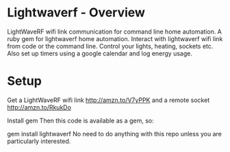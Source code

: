 # Lightwaverf - Overview

LightWaveRF wifi link communication for command line home automation. A ruby gem for lightwaverf home automation. Interact with lightwaverf wifi link from code or the command line. Control your lights, heating, sockets etc. Also set up timers using a google calendar and log energy usage.

# Setup
Get a LightWaveRF wifi link http://amzn.to/V7yPPK and a remote socket http://amzn.to/RkukDo

Install gem
Then this code is available as a gem, so:

gem install lightwaverf
No need to do anything with this repo unless you are particularly interested.
